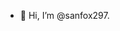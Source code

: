 - 👋 Hi, I’m @sanfox297.
<!---
sanfox297/sanfox297 is a ✨ special ✨ repository because its `README.md` (this file) appears on your GitHub profile.
You can click the Preview link to take a look at your changes.
--->
